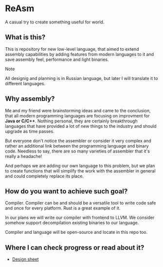 # ReAsm

A casual try to create something useful for world.

## What is this?

This is repository for new low-level language, that aimed to extend assembly capabilities by adding features from modern languages to it and save assembly feel, performance and light binaries.

> [!NOTE]
> All designig and planning is in Russian language, but later I will translate it to different languages.

## Why assembly?

Me and my friend were brainstorming ideas and came to the conclusion, that all modern programming languages are focusing on improvment for **Java or C/C++**. Nothing personal, they are certainly breakthrough languages that have provided a lot of new things to the industry and should upgrade as time passes.

But everyone don't notice the assembler or consider it very complex and rather an additional link between the programming language and binary code. Needless to say, there are so many varieties of assembler that it's really a headache!

And perhaps we are adding our own language to this problem, but we plan to
create functions that will simplify the work with the assembler in
general and could completely replace its place.

## How do you want to achieve such goal?

Compiler. Compiler can be and should be a versatile tool to write code safe and once for every platform. Rust is a great example of it.

In our plans we will write our compiler with frontend to LLVM. We consider somehow support decompilation existing binaries to our language.

Compiler and language will be open-source and locate in this repo too.

## Where I can check progress or read about it?

- [Design sheet](/language.md)
